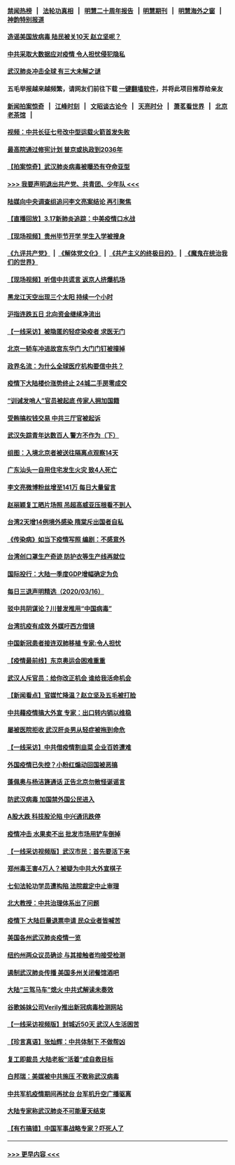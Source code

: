 #### [禁闻热榜](热点新闻.md?=0)  &nbsp;&nbsp;|&nbsp;&nbsp; [法轮功真相](https://github.com/gfw-breaker/truth/blob/master/README.md?=0) &nbsp;&nbsp;|&nbsp;&nbsp; [明慧二十周年报告](https://github.com/gfw-breaker/mh-reports/blob/master/README.md?=0) &nbsp;&nbsp;|&nbsp;&nbsp;[明慧期刊](https://github.com/gfw-breaker/mh-qikan) &nbsp;&nbsp;|&nbsp;&nbsp; [明慧海外之窗](https://github.com/gfw-breaker/mh-news/blob/master/README.md?=0) &nbsp;&nbsp;|&nbsp;&nbsp; [神韵特别报道](https://github.com/gfw-breaker/mh-news/blob/master/shenyun.md?=0)
#### [造谣美国放病毒 陆民被关10天 赵立坚呢？](../pages/nsc413/n11947376.md?t=03180002) 
#### [中共采取大数据应对疫情 令人担忧侵犯隐私](../pages/nsc413/n11947286.md?t=03180002) 
#### [武汉肺炎冲击全球 有三大未解之谜](../pages/nsc413/n11946311.md?t=03180002) 
#### 五毛举报越来越频繁，请网友们前往下载 [一键翻墙软件](https://github.com/gfw-breaker/ssr-accounts)，并将此项目推荐给亲友
#### [新闻拍案惊奇](https://github.com/gfw-breaker/banned-news/blob/master/pages/link4.md) &nbsp;&nbsp;|&nbsp;&nbsp; [江峰时刻](https://github.com/gfw-breaker/banned-news/blob/master/pages/link4.md) &nbsp;&nbsp;|&nbsp;&nbsp; [文昭谈古论今](https://github.com/gfw-breaker/banned-news/blob/master/pages/link4.md) &nbsp;&nbsp;|&nbsp;&nbsp; [天亮时分](https://github.com/gfw-breaker/banned-news/blob/master/pages/link4.md) &nbsp;&nbsp;|&nbsp;&nbsp; [萧茗看世界](https://github.com/gfw-breaker/banned-news/blob/master/pages/link4.md) &nbsp;&nbsp;|&nbsp;&nbsp; [北京老茶馆](https://github.com/gfw-breaker/banned-news/blob/master/pages/link4.md) &nbsp;&nbsp;|&nbsp;&nbsp; 
#### [视频：中共长征七号改中型运载火箭首发失败](../pages/nsc413/n11947141.md?t=03180002) 
#### [最高院通过修宪计划 普京或执政到2036年](../pages/nsc413/n11947240.md?t=03180002) 
#### [【拍案惊奇】武汉肺炎病毒被曝恐有夺命亚型](../pages/nsc413/n11945922.md?t=03180002) 
#### [>>> 我要声明退出共产党、共青团、少年队 <<<](https://github.com/begood0513/goodnews/blob/master/quit/letter.md) 
#### [陆媒向中央调查组追问李文亮案结论 再引聚焦](../pages/nsc413/n11946972.md?t=03180002) 
#### [【直播回放】3.17新肺炎追踪：中美疫情口水战](../pages/nsc413/n11947234.md?t=03180002) 
#### [【现场视频】贵州毕节开学 学生入学被搜身](../pages/nsc413/n11946908.md?t=03180002) 
#### [《九评共产党》](https://github.com/begood0513/9ping.md/blob/master/README.md) &nbsp;|&nbsp; [《解体党文化》](../../../../jtdwh.md/blob/master/README.md)  &nbsp;|&nbsp; [《共产主义的终极目的》](../../../../gczydzjmd.md/blob/master/README.md) &nbsp;|&nbsp; [《魔鬼在统治我们的世界》](../../../../mgztzwmdsj.md/blob/master/README.md) 
#### [【现场视频】听信中共谎言 返京人挤爆机场](../pages/nsc413/n11946346.md?t=03180002) 
#### [黑龙江天空出现三个太阳 持续一个小时](../pages/nsc413/n11946668.md?t=03180002) 
#### [沪指连跌五日 北向资金继续净流出](../pages/nsc413/n11946599.md?t=03180002) 
#### [【一线采访】被隐匿的轻症染疫者 求医无门](../pages/nsc413/n11946690.md?t=03180002) 
#### [北京一轿车冲进故宫东华门 大门门钉被撞掉](../pages/nsc413/n11946806.md?t=03180002) 
#### [政界名流：为什么全球医疗机构要信中共？](../pages/nsc413/n11945479.md?t=03180002) 
#### [疫情下大陆楼价涨势终止 24城二手房零成交](../pages/nsc413/n11946051.md?t=03180002) 
#### [“训诫发哨人”官员被起底 传家人拥加国籍](../pages/nsc413/n11946494.md?t=03180002) 
#### [受贿搞权钱交易 中共三厅官被起诉](../pages/nsc413/n11946230.md?t=03180002) 
#### [武汉失踪青年达数百人 警方不作为（下）](../pages/nsc413/n11945457.md?t=03180002) 
#### [组图：入境北京者被送往隔离点观察14天](../pages/nsc413/n11946045.md?t=03180002) 
#### [广东汕头一自用住宅发生火灾 致4人死亡](../pages/nsc413/n11946226.md?t=03180002) 
#### [李文亮微博粉丝增至141万 每日大量留言](../pages/nsc413/n11946191.md?t=03180002) 
#### [赵丽颖复工晒片场照 吊超高威亚压根看不到人](../pages/nsc413/n11945468.md?t=03180002) 
#### [台湾2天增14例境外感染 隋棠斥出国者自私](../pages/nsc413/n11944948.md?t=03180002) 
#### [《传染病》如当下疫情写照 编剧：不感意外](../pages/nsc413/n11945263.md?t=03180002) 
#### [台湾创口罩生产奇迹 防护衣等生产线再就位](../pages/nsc413/n11945835.md?t=03180002) 
#### [国际投行：大陆一季度GDP增幅确定为负](../pages/nsc413/n11945695.md?t=03180002) 
#### [每日三退声明精选（2020/03/16）](../pages/nsc413/n11946080.md?t=03180002) 
#### [驳中共阴谋论？川普发推用“中国病毒”](../pages/nsc413/n11945945.md?t=03180002) 
#### [台湾抗疫有成效 外媒吁西方借镜](../pages/nsc413/n11945846.md?t=03180002) 
#### [中国新冠患者接连双肺移植 专家:令人担忧](../pages/nsc413/n11945516.md?t=03180002) 
#### [【疫情最前线】东京奥运会困难重重](../pages/nsc413/n11945183.md?t=03180002) 
#### [武汉人斥官员：给你改正机会 谁给我活命机会](../pages/nsc413/n11945531.md?t=03180002) 
#### [【新闻看点】官媒忙降温？赵立坚及五毛被打脸](../pages/nsc413/n11945071.md?t=03180002) 
#### [中共藉疫情搞大外宣 专家：出口转内销以维稳](../pages/nsc413/n11945411.md?t=03180002) 
#### [屡被医院拒收 武汉肝炎男从轻症被拖到命危](../pages/nsc413/n11945383.md?t=03180002) 
#### [【一线采访】中共借疫情割韭菜 企业百姓遭难](../pages/nsc413/n11944978.md?t=03180002) 
#### [外国疫情已失控？小粉红煽动回国被恶搞](../pages/nsc413/n11945338.md?t=03180002) 
#### [蓬佩奥与杨洁篪通话 正告北京勿散怪诞谣言](../pages/nsc413/n11945291.md?t=03180002) 
#### [防武汉病毒 加国禁外国公民进入](../pages/nsc413/n11945086.md?t=03180002) 
#### [A股大跌 科技股沦陷 中兴通讯跌停](../pages/nsc413/n11945354.md?t=03180002) 
#### [疫情冲击 水果卖不出 批发市场用铲车倒掉](../pages/nsc413/n11945316.md?t=03180002) 
#### [【一线采访视频版】武汉市民：首先要活下来](../pages/nsc413/n11941189.md?t=03180002) 
#### [郑州毒王害4万人？被疑为中共大外宣棋子](../pages/nsc413/n11945135.md?t=03180002) 
#### [七旬法轮功学员遭构陷 法院裁定中止审理](../pages/nsc413/n11944945.md?t=03180002) 
#### [北大教授：中共治理体系出了问题](../pages/nsc413/n11944777.md?t=03180002) 
#### [疫情下 大陆巨量退票申请 民众业者皆喊苦](../pages/nsc413/n11942459.md?t=03180002) 
#### [美国各州武汉肺炎疫情一览](../pages/nsc413/n11944066.md?t=03180002) 
#### [纽约州两众议员确诊 与其接触者均接受检测](../pages/nsc413/n11944930.md?t=03180002) 
#### [遏制武汉肺炎传播 美国多州关闭餐馆酒吧](../pages/nsc413/n11944857.md?t=03180002) 
#### [大陆“三驾马车”熄火 中共式解读未奏效](../pages/nsc413/n11944868.md?t=03180002) 
#### [谷歌姊妹公司Verily推出新冠病毒检测网站](../pages/nsc413/n11945017.md?t=03180002) 
#### [【一线采访视频版】封城近50天 武汉人生活困苦](../pages/nsc413/n11941216.md?t=03180002) 
#### [【珍言真语】张灿辉：中共体制下 不做帮凶](../pages/nsc413/n11944986.md?t=03180002) 
#### [复工即裁员 大陆老板“活着”成自救目标](../pages/nsc413/n11944849.md?t=03180002) 
#### [白邦瑞：美媒被中共施压 不敢称武汉病毒](../pages/nsc413/n11944815.md?t=03180002) 
#### [中共军机疫情期间再扰台 台军机升空广播驱离](../pages/nsc413/n11944819.md?t=03180002) 
#### [大陆专家称武汉肺炎不可能夏天结束](../pages/nsc413/n11944635.md?t=03180002) 
#### [【有冇搞错】中国军事战略专家？吓死人了](../pages/nsc413/n11944939.md?t=03180002) 

----
#### [ >>> 更早内容 <<< ](../indexes/nsc413-earlier.md)
